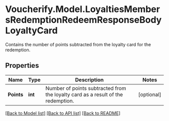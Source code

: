 # Voucherify.Model.LoyaltiesMembersRedemptionRedeemResponseBodyLoyaltyCard
Contains the number of points subtracted from the loyalty card for the redemption.

## Properties

Name | Type | Description | Notes
------------ | ------------- | ------------- | -------------
**Points** | **int** | Number of points subtracted from the loyalty card as a result of the redemption. | [optional] 

[[Back to Model list]](../../README.md#documentation-for-models) [[Back to API list]](../../README.md#documentation-for-api-endpoints) [[Back to README]](../../README.md)

